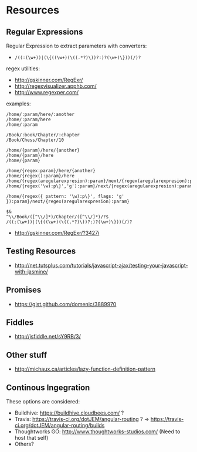 # Resources

## Regular Expressions

Regular Expression to extract parameters with converters:

 - `/((:(\w+))|(\{((\w+)(\((.*?)\))?:)?(\w+)\}))(/)?`

regex utilities:

 - http://gskinner.com/RegExr/
 - http://regexvisualizer.apphb.com/
 - http://www.regexper.com/

examples:

```
/home/:param/here/:another
/home/:param/here
/home/:param

/Book/:book/Chapter/:chapter
/Book/Chess/Chapter/10

/home/{param}/here/{another}
/home/{param}/here
/home/{param}

/home/{regex:param}/here/{another}
/home/{regex():param}/here
/home/{regex(aregularexpresion):param}/next/{regex(aregularexpresion):param}
/home/{regex('\w):p\}','g'):param}/next/{regex(aregularexpresion):param}

/home/{regex({ pattern: '\w):p\}', flags: 'g' }):param}/next/{regex(aregularexpresion):param}

$&
^\\/Book/([^\\/]*)/Chapter/([^\\/]*)/?$
/((:(\w+))|(\{((\w+)(\((.*?)\))?:)?(\w+)\}))(/)?
```

- http://gskinner.com/RegExr/?3427i

## Testing Resources

- http://net.tutsplus.com/tutorials/javascript-ajax/testing-your-javascript-with-jasmine/

## Promises

- https://gist.github.com/domenic/3889970

## Fiddles

- http://jsfiddle.net/sY9RB/3/

## Other stuff

- http://michaux.ca/articles/lazy-function-definition-pattern

## Continous Ingegration

These options are considered:

 - Buildhive: https://buildhive.cloudbees.com/ ?
 - Travis: https://travis-ci.org/dotJEM/angular-routing ? -> https://travis-ci.org/dotJEM/angular-routing/builds
 - Thoughtworks GO: http://www.thoughtworks-studios.com/ (Need to host that self)
 - Others?